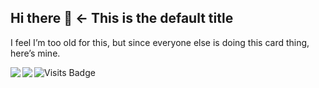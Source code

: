 ## Hi there 👋 ← This is the default title

I feel I’m too old for this, but since everyone else is doing this card thing, here’s mine.

<img align="left" src="https://github-readme-stats.vercel.app/api?username=metrowind&show_icons=true" />
<img align="left" src="https://github-readme-stats.vercel.app/api/top-langs/?username=metrowind&layout=compact&hide=css,html" />

![Visits Badge](https://badges.pufler.dev/visits/metrowind/metrowind)
